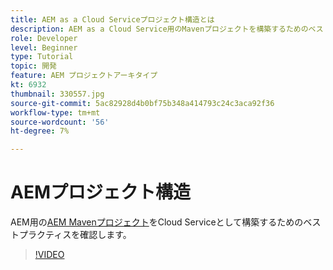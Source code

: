 ```yaml
---
title: AEM as a Cloud Serviceプロジェクト構造とは
description: AEM as a Cloud Service用のMavenプロジェクトを構築するためのベストプラクティスを参照してください。
role: Developer
level: Beginner
type: Tutorial
topic: 開発
feature: AEM プロジェクトアーキタイプ
kt: 6932
thumbnail: 330557.jpg
source-git-commit: 5ac82928d4b0bf75b348a414793c24c3aca92f36
workflow-type: tm+mt
source-wordcount: '56'
ht-degree: 7%

---
```



# AEMプロジェクト構造

AEM用の[AEM Mavenプロジェクト](https://experienceleague.adobe.com/docs/experience-manager-cloud-service/implementing/developing/aem-project-content-package-structure.html#developing)をCloud Serviceとして構築するためのベストプラクティスを確認します。

>[!VIDEO](https://video.tv.adobe.com/v/330557/?quality=12&learn=on)